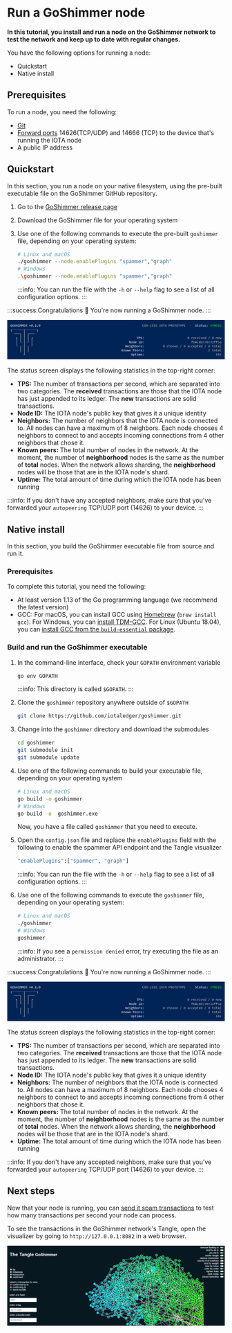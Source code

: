# Run a GoShimmer node

**In this tutorial, you install and run a node on the GoShimmer network to test the network and keep up to date with regular changes.**

You have the following options for running a node:

- Quickstart
- Native install

## Prerequisites

To run a node, you need the following:

- [Git](https://git-scm.com/downloads)
- [Forward ports](root://general/0.1/how-to-guides/expose-your-local-device.md) 14626(TCP/UDP) and 14666 (TCP) to the device that's running the IOTA node
- A public IP address

## Quickstart

In this section, you run a node on your native filesystem, using the pre-built executable file on the GoShimmer GitHub repository. 

1. Go to the [GoShimmer release page](https://github.com/iotaledger/goshimmer/releases)

2. Download the GoShimmer file for your operating system  

3. Use one of the following commands to execute the pre-built `goshimmer` file, depending on your operating system:

    ```bash
    # Linux and macOS
    ./goshimmer --node.enablePlugins "spammer","graph"
    # Windows
    .\goshimmer --node.enablePlugins "spammer","graph"
    ```

    :::info:
    You can run the file with the `-h` or `--help` flag to see a list of all configuration options.
    :::

:::success:Congratulations :tada:
You're now running a GoShimmer node.
:::

![GoShimmer status screen](../images/goshimmer.png)

The status screen displays the following statistics in the top-right corner:

- **TPS:** The number of transactions per second, which are separated into two categories. The **received** transactions are those that the IOTA node has just appended to its ledger. The **new** transactions are solid transactions.
- **Node ID:** The IOTA node's public key that gives it a unique identity
- **Neighbors:** The number of neighbors that the IOTA node is connected to. All nodes can have a maximum of 8 neighbors. Each node chooses 4 neighbors to connect to and accepts incoming connections from 4 other neighbors that chose it.
- **Known peers:** The total number of nodes in the network. At the moment, the number of **neighborhood** nodes is the same as the number of **total** nodes. When the network allows sharding, the **neighborhood** nodes will be those that are in the IOTA node's shard.
- **Uptime:** The total amount of time during which the IOTA node has been running

:::info:
If you don't have any accepted neighbors, make sure that you've forwarded your `autopeering` TCP/UDP port (14626) to your device.
:::

## Native install

In this section, you build the GoShimmer executable file from source and run it.

### Prerequisites

To complete this tutorial, you need the following:

- At least version 1.13 of the Go programming language (we recommend the latest version)
- GCC: For macOS, you can install GCC using [Homebrew](https://brew.sh/) (`brew install gcc`). For Windows, you can [install TDM-GCC](http://tdm-gcc.tdragon.net/download). For Linux (Ubuntu 18.04), you can [install GCC from the `build-essential` package](https://linuxize.com/post/how-to-install-gcc-compiler-on-ubuntu-18-04/).

### Build and run the GoShimmer executable

1. In the command-line interface, check your `GOPATH` environment variable

    ```bash
    go env GOPATH
    ```

    :::info:
    This directory is called `$GOPATH`.
    :::

2. Clone the `goshimmer` repository anywhere outside of `$GOPATH`
    
    ```bash
    git clone https://github.com/iotaledger/goshimmer.git
    ```

3. Change into the `goshimmer` directory and download the submodules

    ```bash
    cd goshimmer
    git submodule init
    git submodule update
    ```

4. Use one of the following commands to build your executable file, depending on your operating system

    ```bash
    # Linux and macOS
    go build -o goshimmer
    # Windows
    go build -o  goshimmer.exe
    ```

    Now, you have a file called `goshimmer` that you need to execute.

5. Open the `config.json` file and replace the `enablePlugins` field with the following to enable the spammer API endpoint and the Tangle visualizer

    ```bash
    "enablePlugins":["spammer", "graph"]
    ```

    :::info:
    You can run the file with the `-h` or `--help` flag to see a list of all configuration options.
    :::

6. Use one of the following commands to execute the `goshimmer` file, depending on your operating system:

    ```bash
    # Linux and macOS
    ./goshimmer
    # Windows
    goshimmer
    ```

    :::info:
    If you see a `permission denied` error, try executing the file as an administrator.
    :::

:::success:Congratulations :tada:
You're now running a GoShimmer node.
:::

![GoShimmer status screen](../images/goshimmer.png)

The status screen displays the following statistics in the top-right corner:

- **TPS:** The number of transactions per second, which are separated into two categories. The **received** transactions are those that the IOTA node has just appended to its ledger. The **new** transactions are solid transactions.
- **Node ID:** The IOTA node's public key that gives it a unique identity
- **Neighbors:** The number of neighbors that the IOTA node is connected to. All nodes can have a maximum of 8 neighbors. Each node chooses 4 neighbors to connect to and accepts incoming connections from 4 other neighbors that chose it.
- **Known peers:** The total number of nodes in the network. At the moment, the number of **neighborhood** nodes is the same as the number of **total** nodes. When the network allows sharding, the **neighborhood** nodes will be those that are in the IOTA node's shard.
- **Uptime:** The total amount of time during which the IOTA node has been running

:::info:
If you don't have any accepted neighbors, make sure that you've forwarded your `autopeering` TCP/UDP port (14626) to your device.
:::

## Next steps

Now that your node is running, you can [send it spam transactions](../how-to-guides/send-spam.md) to test how many transactions per second your node can process.

To see the transactions in the GoShimmer network's Tangle, open the visualizer by going to `http://127.0.0.1:8082` in a web browser.

![GoShimmer visualizer](../images/visualizer.png)

